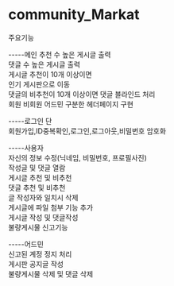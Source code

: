 # community_Markat

주요기능

-----메인
 추천 수 높은 게시글 출력   
 댓글 수 높은 게시글 출력  
 게시글 추천이 10개 이상이면  
 인기 게시판으로 이동  
 댓글의 비추천이 10개 이상이면 댓글 블라인드 처리  
 회원 비회원 어드민 구분한 헤더페이지 구현  
 
   
-----로그인 단  
 회원가입,ID중복확인,로그인,로그아웃,비밀번호 암호화  
 
 
-----사용자  
 자신의 정보 수정(닉네임, 비밀번호, 프로필사진)  
 작성글 및 댓글 열람  
 게시글 추천 및 비추천  
 댓글 추천 및 비추천  
 글 작성자와 일치시 삭제  
 게시글에 파일 첨부 기능 추가  
 게시글 작성 및 댓글작성   
 불량게시물 신고기능  
 
 
-----어드민  
 신고된 계정 정지 처리  
 게시판 공지글 작성  
 불량게시물 삭제 및 댓글 삭제  
